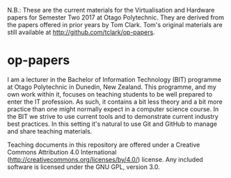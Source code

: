 
N.B.: These are the current materials for the Virtualisation and Hardware papers
for Semester Two 2017 at Otago Polytechnic.  They are derived from the papers
offered in prior years by Tom Clark.  Tom's original materials are still available at
http://github.com/tclark/op-papers.

op-papers
=========

I am a lecturer in the Bachelor of Information Technology (BIT) programme at 
Otago Polytechnic in Dunedin, New Zealand. This programme, and my own work 
within it, focuses on teaching students to be well prepared to enter the
IT profession. As such, it contains a bit less theory and a bit more practice than one
might normally expect in a computer science course. In the BIT we 
strive to use current tools and to demonstrate current industry best practices.
In this setting it's natural to use Git and GitHub to manage and share teaching
materials.

Teaching documents in this repository are offered under a Creative Commons
Attribution 4.0 International (http://creativecommons.org/licenses/by/4.0/) 
license.  Any included software is licensed under the GNU GPL, version 3.0.
